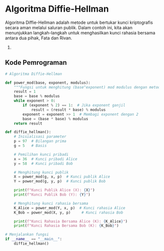 # Algoritma Diffie-Hellman

Algoritma Diffie-Hellman adalah metode untuk bertukar kunci kriptografis secara aman melalui saluran publik. Dalam contoh ini, kita akan menunjukkan langkah-langkah untuk menghasilkan kunci rahasia bersama antara dua pihak, Fata dan Rivan.

1. 

## Kode Pemrograman

```python
# Algoritma Diffie-Hellman

def power_mod(base, exponent, modulus):
    """Fungsi untuk menghitung (base^exponent) mod modulus dengan metode eksponensial cepat."""
    result = 1
    base = base % modulus
    while exponent > 0:
        if (exponent % 2) == 1:  # Jika exponent ganjil
            result = (result * base) % modulus
        exponent = exponent >> 1  # Membagi exponent dengan 2
        base = (base * base) % modulus
    return result

def diffie_hellman():
    # Inisialisasi parameter
    p = 97  # Bilangan prima
    g = 5   # Basis

    # Pemilihan kunci pribadi
    x = 36  # Kunci pribadi Alice
    y = 58  # Kunci pribadi Bob

    # Menghitung kunci publik
    X = power_mod(g, x, p)  # Kunci publik Alice
    Y = power_mod(g, y, p)  # Kunci publik Bob

    print(f"Kunci Publik Alice (X): {X}")
    print(f"Kunci Publik Bob (Y): {Y}")

    # Menghitung kunci rahasia bersama
    K_Alice = power_mod(Y, x, p)  # Kunci rahasia Alice
    K_Bob = power_mod(X, y, p)     # Kunci rahasia Bob

    print(f"Kunci Rahasia Bersama Alice (K): {K_Alice}")
    print(f"Kunci Rahasia Bersama Bob (K): {K_Bob}")

# Menjalankan fungsi
if __name__ == "__main__":
    diffie_hellman()

